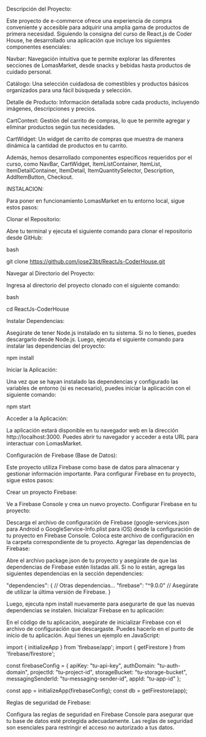 Descripción del Proyecto:

Este proyecto de e-commerce ofrece una experiencia de compra conveniente y accesible para adquirir una amplia gama de productos de primera necesidad. Siguiendo la consigna del curso de React.js de Coder House, he desarrollado una aplicación que incluye los siguientes componentes esenciales:

Navbar: Navegación intuitiva que te permite explorar las diferentes secciones de LomasMarket, desde snacks y bebidas hasta productos de cuidado personal.

Catálogo: Una selección cuidadosa de comestibles y productos básicos organizados para una fácil búsqueda y selección.

Detalle de Producto: Información detallada sobre cada producto, incluyendo imágenes, descripciones y precios.

CartContext: Gestión del carrito de compras, lo que te permite agregar y eliminar productos según tus necesidades.

CartWidget: Un widget de carrito de compras que muestra de manera dinámica la cantidad de productos en tu carrito.

Además, hemos desarrollado componentes específicos requeridos por el curso, como NavBar, CartWidget, ItemListContainer, ItemList, ItemDetailContainer, ItemDetail, ItemQuantitySelector, Description, AddItemButton, Checkout.



INSTALACION:

Para poner en funcionamiento LomasMarket en tu entorno local, sigue estos pasos:

Clonar el Repositorio:

Abre tu terminal y ejecuta el siguiente comando para clonar el repositorio desde GitHub:

bash

git clone https://github.com/jose23bt/ReactJs-CoderHouse.git

Navegar al Directorio del Proyecto:

Ingresa al directorio del proyecto clonado con el siguiente comando:

bash

cd ReactJs-CoderHouse


Instalar Dependencias:

Asegúrate de tener Node.js instalado en tu sistema. Si no lo tienes, puedes descargarlo desde Node.js.
Luego, ejecuta el siguiente comando para instalar las dependencias del proyecto:

npm install

Iniciar la Aplicación:

Una vez que se hayan instalado las dependencias y configurado las variables de entorno (si es necesario), puedes iniciar la aplicación con el siguiente comando:

npm start

Acceder a la Aplicación:

La aplicación estará disponible en tu navegador web en la dirección http://localhost:3000. Puedes abrir tu navegador y acceder a esta URL para interactuar con LomasMarket.



Configuración de Firebase (Base de Datos):

Este proyecto utiliza Firebase como base de datos para almacenar y gestionar información importante. Para configurar Firebase en tu proyecto, sigue estos pasos:

Crear un proyecto Firebase:

Ve a Firebase Console y crea un nuevo proyecto.
Configurar Firebase en tu proyecto:

Descarga el archivo de configuración de Firebase (google-services.json para Android o GoogleService-Info.plist para iOS) desde la configuración de tu proyecto en Firebase Console.
Coloca este archivo de configuración en la carpeta correspondiente de tu proyecto.
Agregar las dependencias de Firebase:

Abre el archivo package.json de tu proyecto y asegúrate de que las dependencias de Firebase estén listadas allí. Si no lo están, agrega las siguientes dependencias en la sección dependencies:

"dependencies": {
  // Otras dependencias...
  "firebase": "^9.0.0" // Asegúrate de utilizar la última versión de Firebase.
}

Luego, ejecuta npm install nuevamente para asegurarte de que las nuevas dependencias se instalen.
Inicializar Firebase en tu aplicación:

En el código de tu aplicación, asegúrate de inicializar Firebase con el archivo de configuración que descargaste. Puedes hacerlo en el punto de inicio de tu aplicación. Aquí tienes un ejemplo en JavaScript:

import { initializeApp } from 'firebase/app';
import { getFirestore } from 'firebase/firestore';

const firebaseConfig = {
  apiKey: "tu-api-key",
  authDomain: "tu-auth-domain",
  projectId: "tu-project-id",
  storageBucket: "tu-storage-bucket",
  messagingSenderId: "tu-messaging-sender-id",
  appId: "tu-app-id"
};

const app = initializeApp(firebaseConfig);
const db = getFirestore(app);

Reglas de seguridad de Firebase:

Configura las reglas de seguridad en Firebase Console para asegurar que tu base de datos esté protegida adecuadamente. Las reglas de seguridad son esenciales para restringir el acceso no autorizado a tus datos.